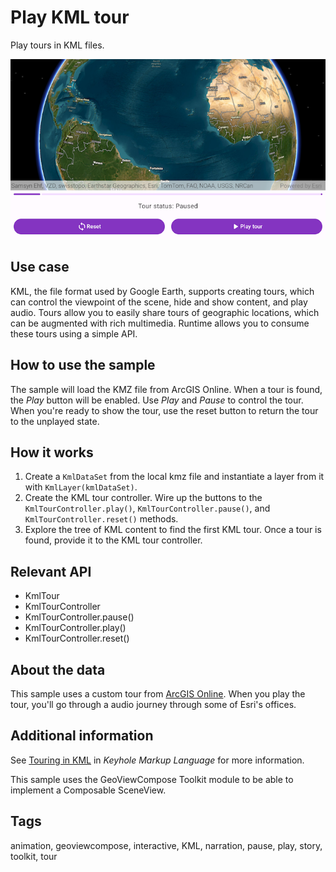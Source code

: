 # Play KML tour

Play tours in KML files.

![Image of play KML tour](play-kml-tour.png)

## Use case

KML, the file format used by Google Earth, supports creating tours, which can control the viewpoint of the scene, hide and show content, and play audio. Tours allow you to easily share tours of geographic locations, which can be augmented with rich multimedia. Runtime allows you to consume these tours using a simple API.

## How to use the sample

The sample will load the KMZ file from ArcGIS Online. When a tour is found, the _Play_ button will be enabled. Use _Play_ and _Pause_ to control the tour. When you're ready to show the tour, use the reset button to return the tour to the unplayed state.

## How it works

1. Create a `KmlDataSet` from the local kmz file and instantiate a layer from it with `KmlLayer(kmlDataSet)`.
2. Create the KML tour controller. Wire up the buttons to the `KmlTourController.play()`, `KmlTourController.pause()`, and `KmlTourController.reset()` methods.
3. Explore the tree of KML content to find the first KML tour. Once a tour is found, provide it to the KML tour controller.

## Relevant API

* KmlTour
* KmlTourController
* KmlTourController.pause()
* KmlTourController.play()
* KmlTourController.reset()

## About the data

This sample uses a custom tour from [ArcGIS Online](https://arcgisruntime.maps.arcgis.com/home/item.html?id=f10b1d37fdd645c9bc9b189fb546307c). When you play the tour, you'll go through a audio journey through some of Esri's offices.

## Additional information

See [Touring in KML](https://developers.google.com/kml/documentation/touring) in *Keyhole Markup Language* for more information.

This sample uses the GeoViewCompose Toolkit module to be able to implement a Composable SceneView.

## Tags

animation, geoviewcompose, interactive, KML, narration, pause, play, story, toolkit, tour
